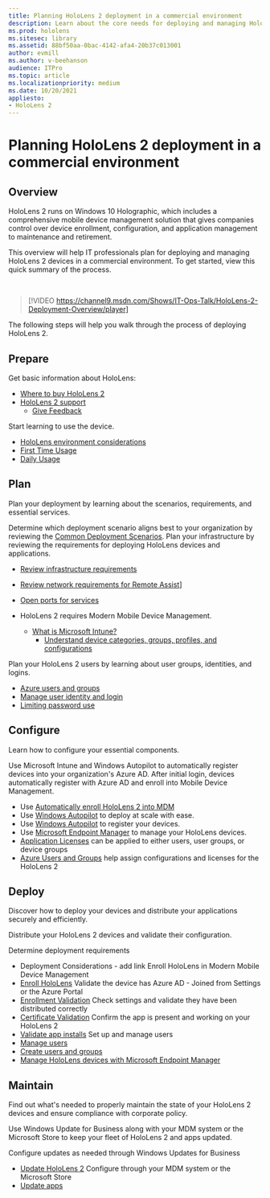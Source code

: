 ```yaml
---
title: Planning HoloLens 2 deployment in a commercial environment
description: Learn about the core needs for deploying and managing HoloLens in enterprise environments, including infrastructure, azure active directory, and mobile device management.
ms.prod: hololens
ms.sitesec: library
ms.assetid: 88bf50aa-0bac-4142-afa4-20b37c013001
author: evmill
ms.author: v-beehanson
audience: ITPro
ms.topic: article
ms.localizationpriority: medium
ms.date: 10/20/2021
appliesto:
- HoloLens 2
---
```

# Planning HoloLens 2 deployment in a commercial environment

## Overview

HoloLens 2 runs on Windows 10 Holographic, which includes a comprehensive mobile device management solution that gives companies control over device enrollment, configuration, and application management to maintenance and retirement. 

This overview will help IT professionals plan for deploying and managing HoloLens 2 devices in a commercial environment. To get started, view this quick summary of the process.

<br/>

> [!VIDEO https://channel9.msdn.com/Shows/IT-Ops-Talk/HoloLens-2-Deployment-Overview/player]

The following steps will help you walk through the process of deploying HoloLens 2.

## Prepare

Get basic information about HoloLens:

*   [Where to buy HoloLens 2](hololens2-purchase.md)
*   [HoloLens 2 support](hololens2-support.md)
    *   [Give Feedback](hololens-feedback.md)

Start learning to use the device.

*   [HoloLens environment considerations](hololens-environment-considerations.md)
*   [First Time Usage](hololens2-setup.md)
*   [Daily Usage](holographic-home.md)

## Plan

Plan your deployment by learning about the scenarios, requirements, and essential services. 

Determine which deployment scenario aligns best to your organization by reviewing the [Common Deployment Scenarios](hololens-requirements.md). Plan your infrastructure by reviewing the requirements for deploying HoloLens devices and applications.
*   [Review infrastructure requirements](hololens-commercial-infrastructure.md)
*   [Review network requirements for Remote Assist](/dynamics365/mixed-reality/remote-assist/requirements.md#dynamics-365-remote-assist-hololens)]
*   [Open ports for services](/dynamics365/mixed-reality/remote-assist/requirements.md#urls-and-+ports)

*	HoloLens 2 requires Modern Mobile Device Management.
    *   [What is Microsoft Intune?](/mem/intune/fundamentals/what-is-intune)  
        *   [Understand device categories, groups, profiles, and configurations](hololens-mdm-configure.md)

Plan your HoloLens 2 users by learning about user groups, identities, and logins.
*   [Azure users and groups](hololens2-corp-connected-configure.md#azure-users-and-groups)
*   [Manage user identity and login](hololens-identity.md)
*   [Limiting password use](security-limiting-password-use.md)

## Configure

Learn how to configure your essential components. 

Use Microsoft Intune and Windows Autopilot to automatically register devices into your organization's Azure AD. After initial login, devices automatically register with Azure AD and enroll into Mobile Device Management.
*   Use [Automatically enroll HoloLens 2 into MDM](hololens-enroll-mdm.md#auto-enrollment-in-mdm)
*   Use [Windows Autopilot](hololens2-autopilot.md) to deploy at scale with ease.
*   Use [Windows Autopilot](hololens2-autopilot-registration-support.md) to register your devices.
*   Use [Microsoft Endpoint Manager](hololens-mdm-configure.md) to manage your HoloLens devices.
*   [Application Licenses](hololens2-cloud-connected-configure.md#application-licenses) can be applied to either users, user groups, or device groups  
*   [Azure Users and Groups](hololens2-cloud-connected-configure.md#azure-users-and-groups) help assign configurations and licenses for the HoloLens 2 

## Deploy

Discover how to deploy your devices and distribute your applications securely and efficiently.

Distribute your HoloLens 2 devices and validate their configuration. 

Determine deployment requirements 
*   Deployment Considerations - add link
Enroll HoloLens in Modern Mobile Device Management
*   [Enroll HoloLens](hololens-enroll-mdm.md) 
Validate the device has Azure AD - Joined from Settings or the Azure Portal
*   [Enrollment Validation](hololens2-corp-connected-deploy.md#enrollment-validation) 
Check settings and validate they have been distributed correctly
*   [Certificate Validation](hololens2-corp-connected-deploy.md#wi-fi-certificate-validation) 
Confirm the app is present and working on your HoloLens 2
*   [Validate app installs](hololens2-corp-connected-deploy.md#validate-lob-app-install)
Set up and manage users
*   [Manage users](hololens-identity.md)
*   [Create users and groups](hololens2-corp-connected-configure.md#azure-users-and-groups)
*   [Manage HoloLens devices with Microsoft Endpoint Manager](hololens-mdm-configure.md)

## Maintain

Find out what's needed to properly maintain the state of your HoloLens 2 devices and ensure compliance with corporate policy.

Use Windows Update for Business along with your MDM system or the Microsoft Store to keep your fleet of HoloLens 2 and apps updated.

Configure updates as needed through Windows Updates for Business
*   [Update HoloLens 2](hololens-updates.md)
Configure through your MDM system or the Microsoft Store
*   [Update apps](app-deploy-overview.md)
